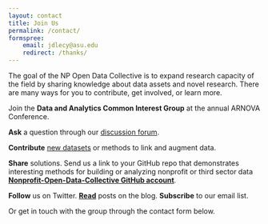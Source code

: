 ```yaml
---
layout: contact
title: Join Us
permalink: /contact/
formspree:
    email: jdlecy@asu.edu
    redirect: /thanks/
---
```


The goal of the NP Open Data Collective is to expand research capacity of the field by sharing knowledge about data assets and novel research. There are many ways for you to contribute, get involved, or learn more.

Join the **Data and Analytics Common Interest Group** at the annual ARNOVA Conference. 

**Ask** a question through our [discussion forum](https://nonprofit-open-data-collective.github.io/discuss).

**Contribute** [new datasets](https://goo.gl/forms/Axzc2gA1uiETOkh63) or methods to link and augment data. 

**Share** solutions. Send us a link to your GitHub repo that demonstrates interesting methods for building or analyzing nonprofit or third sector data **[Nonprofit-Open-Data-Collective GitHub account](https://github.com/Nonprofit-Open-Data-Collective)**. 

**Follow** us on Twitter. **[Read](https://nonprofit-open-data-collective.github.io/news/)** posts on the blog. **Subscribe** to our email list. 

Or get in touch with the group through the contact form below. 






